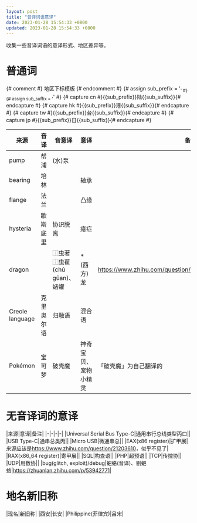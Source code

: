 ```yaml
---
layout: post
title: "音译词语意译"
date: 2023-01-28 15:54:33 +0800
updated: 2023-01-28 15:54:33 +0800
---
```

收集一些音译词语的意译形式、地区差异等。

<!-- more -->

# 普通词

{# comment #} 地区下标模板 {# endcomment #}
{# assign sub_prefix = '<sub style="color: #lightgray;">' #}
{# assign sub_suffix = '</sub>' #}
{# capture cn #}{{sub_prefix}}陆{{sub_suffix}}{# endcapture #}
{# capture hk #}{{sub_prefix}}港{{sub_suffix}}{# endcapture #}
{# capture tw #}{{sub_prefix}}台{{sub_suffix}}{# endcapture #}
{# capture jp #}{{sub_prefix}}日{{sub_suffix}}{# endcapture #}

|来源|音译|音意译|意译|备注|
|-|-|-|-|-|
|pump|帮浦|(水)泵|||
|bearing|培林||轴承||
|flange|法兰||凸缘||
|hysteria|歇斯底里|协识脱离|癔症||
|dragon||⿰虫著⿰虫雚(chú gūan)、蝫蠸|*(西方)龙|<https://www.zhihu.com/question/40988523/answer/1863427497>|
|Creole language|克里奥尔语|归融语|混合语||
|Pokémon|宝可梦|破壳魔|神奇宝贝、宠物小精灵|「破壳魔」为自己翻译的|

# 无音译词的意译

|来源|意译|备注|
|-|-|-|-|
|Universal Serial Bus Type-C|通用串行总线类型丙口||
|USB Type-C|通串总类丙||
|Micro USB|微通串总||
|EAX(x86 register)|扩甲展|来源应该是<https://www.zhihu.com/question/21203610>，似乎不见了|
|RAX(x86_64 register)|寄甲展||
|SQL|构查语||
|PHP|超预语||
|TCP|传控协||
|UDP|用数协||
|bug(glitch, exploit)/debug|蚆蛒(音译)、剔蚆蛒|<https://zhuanlan.zhihu.com/p/53942771>|

# 地名新旧称

|现名|新旧称|
|西安|长安|
|Philippine(菲律宾)|吕宋|
